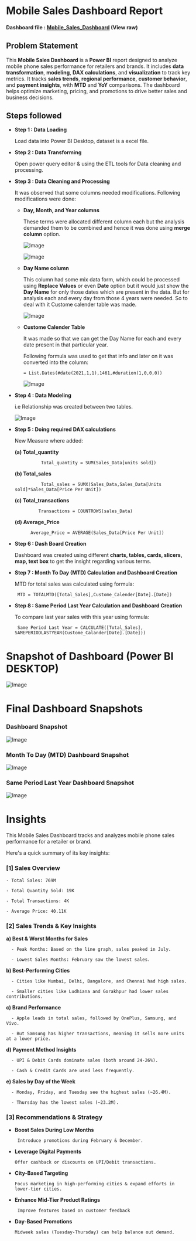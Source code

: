 # Mobile Sales Dashboard Report

#### Dashboard file : [Mobile_Sales_Dashboard](https://github.com/nikitanpatil1/Mobile-Sales/blob/main/Mobile_Sales_Dashboard.pbix) (View raw)

## Problem Statement

This **Mobile Sales Dashboard** is a **Power BI** report designed to analyze mobile phone sales performance for retailers and brands. It includes **data transformation**, **modeling**, **DAX calculations**, and **visualization** to track key metrics. It tracks **sales trends**, **regional performance**, **customer behavior**, and **payment insights**, with **MTD** and **YoY** comparisons. The dashboard helps optimize marketing, pricing, and promotions to drive better sales and business decisions.

## Steps followed 

- **Step 1 : Data Loading**
  
    Load data into Power BI Desktop, dataset is a excel file.
  
- **Step 2 : Data Transforming**
  
   Open power query editor & using the ETL tools for Data cleaning and processing.
  
- **Step 3 : Data Cleaning and Processing**

  It was observed that some columns needed modifications. Following modifications were done:
     
  - **Day, Month, and Year columns**
    
    These terms were allocated different column each but the analysis demanded them to be combined and hence it was done using **merge column** option.

     ![Image](https://github.com/user-attachments/assets/abb2a9a4-478c-498e-9952-0055f9ecab7e)
  
     ![Image](https://github.com/user-attachments/assets/069b06dd-404a-4868-b06f-a54a8d176637)

   - **Day Name column**

     This column had some mix data form, which could be processed using **Replace Values** or even **Date** option but it would just show the **Day Name** for only those dates which are present in the data.
     But for analysis each and every day from those 4 years were needed. So to deal with it Custome calender table was made.
  
      ![Image](https://github.com/user-attachments/assets/9f0a7fd1-cee1-4e22-a9ee-75dd38212bdb)
	 
    - **Custome Calender Table**
  
      It was made so that we can get the Day Name for each and every date present in that particular year.
      
      Following formula was used to get that info and later on it was converted into the column:
  
          = List.Dates(#date(2021,1,1),1461,#duration(1,0,0,0))
  
      ![Image](https://github.com/user-attachments/assets/704c3d95-7ee8-4fa7-86f4-cabb22eec561)
 

 - **Step 4 : Data Modeling**

   i.e Relationship was created between two tables.
   
      ![Image](https://github.com/user-attachments/assets/ac24ab02-c4f7-4ab9-bffe-5c81121f871a)
		  
		  
- **Step 5 : Doing required DAX calculations**
  
   New Measure where added:
            
   **(a) Total_quantity**
		
		        Total_quantity = SUM(Sales_Data[units sold])
			 
   **(b) Total_sales** 
		   
		        Total_sales = SUMX(Sales_Data,Sales_Data[Units sold]*Sales_Data[Price Per Unit])
         
   **(c) Total_transactions**
		
		       Transactions = COUNTROWS(sales_Data)
			 
   **(d) Average_Price**

            Average_Price = AVERAGE(Sales_Data[Price Per Unit])

 - **Step 6 : Dash Board Creation**
   
   Dashboard was created using different **charts, tables, cards, slicers, map, text box** to get the insight regarding various terms.
   
  
  - **Step 7 : Month To Day (MTD) Calculation and Dashboard Creation**
    
    MTD for total sales was calculated using formula:
	    
		 MTD = TOTALMTD([Total_Sales],Custome_Calender[Date].[Date])
  
  
  - **Step 8 : Same Period Last Year Calculation and Dashboard Creation**
      
    To compare last year sales with this year using formula:
	  
	     Same Period Last Year = CALCULATE([Total_Sales], SAMEPERIODLASTYEAR(Custome_Calander[Date].[Date]))
		  
		  

# Snapshot of Dashboard (Power BI DESKTOP)

  ![Image](https://github.com/user-attachments/assets/ffbd7bab-0adc-479b-8e30-740b2cc558e2)

 
 # Final Dashboard Snapshots

 ### Dashboard Snapshot
   
   ![Image](https://github.com/user-attachments/assets/4329b418-b814-4ca7-a9b8-3750987d7844)
   
 ### Month To Day (MTD) Dashboard Snapshot
   
   ![Image](https://github.com/user-attachments/assets/9be3eb73-53f1-45e3-9065-944027795b36)
	
 ### Same Period Last Year Dashboard Snapshot
   
   ![Image](https://github.com/user-attachments/assets/3e26ef26-5915-45b1-9b63-969b8b8d5a2f)



# Insights

 This Mobile Sales Dashboard tracks and analyzes mobile phone sales performance for a retailer or brand. 

 Here's a quick summary of its key insights:

### [1] Sales Overview

    - Total Sales: 769M

    - Total Quantity Sold: 19K

    - Total Transactions: 4K

    - Average Price: 40.11K
           
### [2] Sales Trends & Key Insights

**a) Best & Worst Months for Sales**
	   
	  - Peak Months: Based on the line graph, sales peaked in July.
    
	  - Lowest Sales Months: February saw the lowest sales.
	
 **b) Best-Performing Cities**
	
	  - Cities like Mumbai, Delhi, Bangalore, and Chennai had high sales.

	  - Smaller cities like Ludhiana and Gorakhpur had lower sales contributions.
	   
 **c) Brand Performance**
	
	  - Apple leads in total sales, followed by OnePlus, Samsung, and Vivo.
    
	  - But Samsung has higher transactions, meaning it sells more units at a lower price.
	   
 **d) Payment Method Insights**
	
	  - UPI & Debit Cards dominate sales (both around 24-26%).
    
	  - Cash & Credit Cards are used less frequently.
	
 **e) Sales by Day of the Week**
	
	  - Monday, Friday, and Tuesday see the highest sales (~26.4M).
    
	  - Thursday has the lowest sales (~23.2M).
	   


 ### [3] Recommendations & Strategy
 
- **Boost Sales During Low Months** 
	
	   Introduce promotions during February & December.
 
 - **Leverage Digital Payments** 
	  
	   Offer cashback or discounts on UPI/Debit transactions.
 
 - **City-Based Targeting**
	
	   Focus marketing in high-performing cities & expand efforts in lower-tier cities.
	  
- **Enhance Mid-Tier Product Ratings**
	
	   Improve features based on customer feedback
	  
- **Day-Based Promotions**
	
	  Midweek sales (Tuesday-Thursday) can help balance out demand.




















